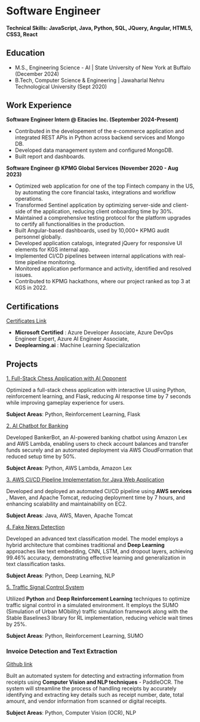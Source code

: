 # Software Engineer

#### Technical Skills: JavaScript, Java, Python, SQL, JQuery, Angular, HTML5, CSS3, React

## Education
- M.S., Engineering Science - AI | State University of New York at Buffalo (December 2024)
- B.Tech, Computer Science & Engineering | Jawaharlal Nehru Technological University (Sept 2020)

## Work Experience
**Software Engineer Intern @ Eitacies Inc. (September 2024-Present)**
- Contributed in the developement of the e-commerce application and integrated REST APIs in Python across backend services and Mongo DB.
- Developed data management system and configured MongoDB.
- Built report and dashboards.

**Software Engineer @ KPMG Global Services (November 2020 - Aug 2023)**
- Optimized web application for one of the top Fintech company in the US, by automating the core financial tasks, integrations and workflow operations.
- Transformed Sentinel application by optimizing server-side and client-side of the application, reducing client onboarding time by 30%.
- Maintained a comprehensive testing protocol for the platform upgrades to certify all functionalities in the production.
- Built Angular-based dashboards, used by 10,000+ KPMG audit personnel globally.
- Developed application catalogs, integrated jQuery for responsive UI elements for KGS internal app.
- Implemented CI/CD pipelines between internal applications with real-time pipeline monitoring.
- Monitored application performance and activity, identified and resolved issues.
- Contributed to KPMG hackathons, where our project ranked as top 3 at KGS in 2022.

## Certifications
[Certificates Link](https://learn.microsoft.com/en-us/users/shreshtagundoju-0658/transcript/73k6xcgy4rw1wxx)

- **Microsoft Certified** : Azure Developer Associate, Azure DevOps Engineer Expert, Azure AI Engineer Associate,
- **Deeplearning.ai** : Machine Learning Specialization

## Projects
[1. Full-Stack Chess Application with AI Opponent](https://github.com/shreshtagundoji/Chess-Application-Python)

Optimized a full-stack chess application with interactive UI using Python, reinforcement learning, and Flask, reducing AI response time by 7 seconds while improving gameplay experience for users.

**Subject Areas**: Python, Reinforcement Learning, Flask <br /> 


[2. AI Chatbot for Banking](https://github.com/shreshtagundoji/BankingBot-AWS-Lambda)

Developed BankerBot, an AI-powered banking chatbot using Amazon Lex and AWS Lambda, enabling users to check account balances and transfer funds securely and an automated deployment via AWS CloudFormation that reduced setup time by 50%.

**Subject Areas**: Python, AWS Lambda, Amazon Lex <br /> 

[3. AWS CI/CD Pipeline Implementation for Java Web Application](https://github.com/shreshtagundoji/AWS-CI-CD-Pipeline-CloudFormation)

Developed and deployed an automated CI/CD pipeline using **AWS services** , Maven, and Apache Tomcat, reducing deployment time by 7 hours, and enhancing scalability and maintainability on EC2.

**Subject Areas**: Java, AWS, Maven, Apache Tomcat <br />

[4. Fake News Detection](https://github.com/shreshtagundoji/Fake-News-Detection-Kaggle/tree/main)

Developed an advanced text classification model. The model employs a hybrid architecture that combines traditional and **Deep Learning** approaches like text embedding, CNN, LSTM, and dropout layers, achieving 99.46% accuracy, demonstrating effective learning and generalization in text classification tasks.

**Subject Areas**: Python, Deep Learning, NLP <br /> 

[5. Traffic Signal Control System](https://github.com/shreshtagundoji/Traffic-Lights-Control-RL/blob/main/Final_Report.pdf)

Utilized **Python** and **Deep Reinforcement Learning** techniques to optimize traffic signal control in a simulated environment. It employs the SUMO (Simulation of Urban MObility) traffic simulation framework along with the Stable Baselines3 library for RL implementation, reducing vehicle wait times by 25%.

**Subject Areas**: Python, Reinforcement Learning, SUMO <br /> 

### Invoice Detection and Text Extraction
[Github link](https://github.com/shreshtagundoji/PaddleOCR-InvoiceDetection)

Built an automated system for detecting and extracting information from receipts using **Computer Vision and NLP techniques** - PaddleOCR. The system will streamline the process of handling receipts by accurately identifying and extracting key details such as receipt number, date, total amount, and vendor information from scanned or digital receipts.

**Subject Areas**: Python, Computer Vision (OCR), NLP <br /> 
